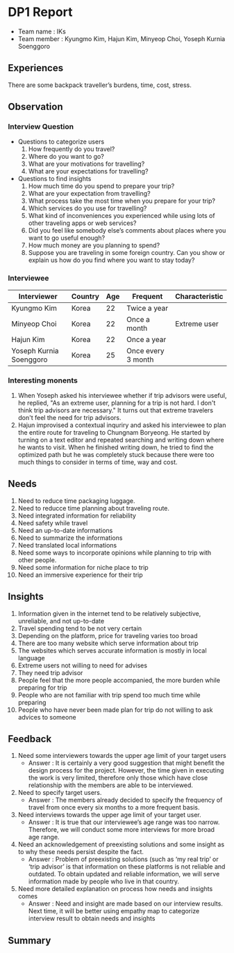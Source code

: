 # DP1 Report
* Team name : IKs
* Team member : Kyungmo Kim, Hajun Kim, Minyeop Choi, Yoseph Kurnia Soenggoro

## Experiences
There are some backpack traveller’s burdens, time, cost, stress.

## Observation
### Interview Question
* Questions to categorize users
    1. How frequently do you travel?
    1. Where do you want to go?
    1. What are your motivations for travelling?
    1. What are your expectations for travelling?
* Questions to find insights
    1. How much time do you spend to prepare your trip?
    1. What are your expectation from travelling?
    1. What process take the most time when you prepare for your trip?
    1. Which services do you use for travelling?
    1. What kind of inconveniences you experienced while using lots of other traveling apps or web services?
    1. Did you feel like somebody else’s comments about places where you want to go useful enough?
    1. How much money are you planning to spend?
    1. Suppose you are traveling in some foreign country. Can you show or explain us how do you find where you want to stay today?

### Interviewee
|Interviewer            |Country|Age|Frequent           |Characteristic|
|-----------------------|-------|---|-------------------|--------------|
|Kyungmo Kim            |Korea  |22 |Twice a year       |              |
|Minyeop Choi           |Korea  |22 |Once a month       |Extreme user  |
|Hajun Kim              |Korea  |22 |Once a year        |              |
|Yoseph Kurnia Soenggoro|Korea  |25 |Once every 3 month |              |

### Interesting monents
1. When Yoseph asked his interviewee whether if trip advisors were useful, he replied, "As an extreme user, planning for a trip is not hard. I don't think trip advisors are necessary." It turns out that extreme travelers don't feel the need for trip advisors. 
2. Hajun improvised a contextual inquriry and asked his interviewee to plan the entire route for traveling to Chungnam Boryeong. He started by turning on a text editor and repeated searching and writing down where he wants to visit. When he finished writing down, he tried to find the optimized path but he was completely stuck because there were too much things to consider in terms of time, way and cost.

## Needs
1. Need to reduce time packaging luggage.
1. Need to reducce time planning about traveling route.
1. Need integrated information for reliability
1. Need safety while travel
1. Need an up-to-date informations
1. Need to summarize the informations
1. Need translated local informations
1. Need some ways to incorporate opinions while planning to trip with other people.
1. Need some information for niche place to trip
1. Need an immersive experience for their trip

## Insights
1. Information given in the internet tend to be relatively subjective, unreliable, and not up-to-date
1. Travel spending tend to be not very certain
1. Depending on the platform, price for traveling varies too broad
1. There are too many website which serve information about trip
1. The websites which serves accurate information is mostly in local language
1. Extreme users not willing to need for advises
1. They need trip advisor
1. People feel that the more people accompanied, the more burden while preparing for trip
1. People who are not familiar with trip spend too much time while preparing
1. People who have never been made plan for trip do not willing to ask advices to someone

## Feedback
1. Need some interviewers towards the upper age limit of your target users
    * Answer : It is certainly a very good suggestion that might benefit the design process for the project. However, the time given in executing the work is very limited, therefore only those which have close relationship with the members are able to be interviewed.
1. Need to specify target users.
    * Answer : The members already decided to specify the frequency of travel from once every six months to a more frequent basis.
1. Need interviews towards the upper age limit of your target user. 
    * Answer : It is true that our interviewee’s age range was too narrow. Therefore, we will conduct some more interviews for more broad age range.
1. Need an acknowledgement of preexisting solutions and some insight as to why these needs persist despite the fact.
    * Answer : Problem of preexisting solutions (such as ‘my real trip’ or ‘trip advisor’ is that information on these platforms is not reliable and outdated. To obtain updated and reliable information, we will serve information made by people who live in that country. 
1. Need more detailed explanation on process how needs and insights comes
    * Answer : Need and insight are made based on our interview results. Next time, it will be better using empathy map to categorize interview result to obtain needs and insights

## Summary

